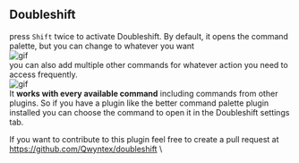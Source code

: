 ## Doubleshift

press `Shift` twice to activate Doubleshift. By default, it opens the command palette, but you can change to whatever you want\
![gif](https://raw.githubusercontent.com/Qwyntex/doubleshift/master/res/vid_1.gif?raw=true)\
you can also add multiple other commands for whatever action you need to access frequently. \
![gif](https://raw.githubusercontent.com/Qwyntex/doubleshift/master/res/vid_2.gif?raw=true)\
It **works with every available command** including commands from other plugins. So if you have a plugin like the better command palette plugin installed you can choose the command to open it in the Doubleshift settings tab.

If you want to contribute to this plugin feel free to create a pull request at https://github.com/Qwyntex/doubleshift \
